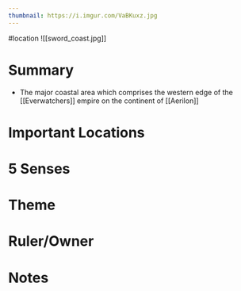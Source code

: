 ```yaml
---
thumbnail: https://i.imgur.com/VaBKuxz.jpg
---
```

#location
![[sword_coast.jpg]]

# Summary
- The major coastal area which comprises the western edge of the [[Everwatchers]] empire on the continent of [[Aerilon]]

# Important Locations
# 5 Senses
# Theme
# Ruler/Owner
# Notes
